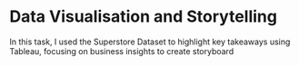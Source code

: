 # Data Visualisation and Storytelling
In this task, I used the Superstore Dataset to highlight key takeaways using Tableau, focusing on business insights to create storyboard
